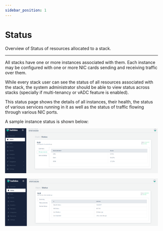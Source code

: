 ```yaml
---
sidebar_position: 1
---
```


# Status  

Overview of Status of resources allocated to a stack.

---

All stacks have one or more instances associated with them. Each instance may be configured with one or more NIC cards sending and receiving traffic over them.

While every stack user can see the status of all resources associated with the stack, the system administrator should be able to view status across stacks (specially if multi-tenancy or vADC feature is enabled).

This status page shows the details of all instances, their health, the status of various services running in it as well as the status of traffic flowing through various NIC ports.

A sample instance status is shown below:

![status_page](/img/platform/v7/docs/status_newui_01.png)

![status_page](/img/platform/v7/docs/status_newui.png)